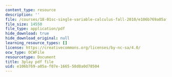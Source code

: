 ```yaml
---
content_type: resource
description: ''
file: /courses/18-01sc-single-variable-calculus-fall-2010/e106b769a05af07e166558d8a0d78504_21784.pdf
file_size: 14550
file_type: application/pdf
hide_download: true
hide_download_original: null
learning_resource_types: []
license: https://creativecommons.org/licenses/by-nc-sa/4.0/
ocw_type: OCWFile
resourcetype: Document
title: 3play pdf file
uid: e106b769-a05a-f07e-1665-58d8a0d78504
---
```

